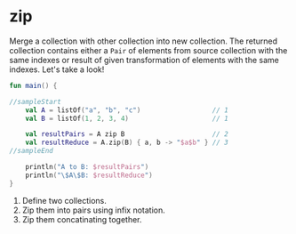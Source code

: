 # zip

Merge a collection with other collection into new collection. The returned collection contains either a `Pair` of elements from source collection with the same indexes or result of given transformation of elements with the same indexes. Let's take a look!

<div class="language-kotlin" theme="idea" data-min-compiler-version="1.3">

```kotlin
fun main() {

//sampleStart
    val A = listOf("a", "b", "c")                  // 1
    val B = listOf(1, 2, 3, 4)                     // 1

    val resultPairs = A zip B                      // 2
    val resultReduce = A.zip(B) { a, b -> "$a$b" } // 3
//sampleEnd

    println("A to B: $resultPairs")
    println("\$A\$B: $resultReduce")
}
```

</div>

1. Define two collections.
2. Zip them into pairs using infix notation.
3. Zip them concatinating together.
